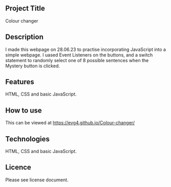 ## Project Title
Colour changer
## Description
I made this webpage on 28.06.23 to practise incorporating JavaScript into a simple webpage. I uased Event Listeners on the buttons, and a switch statement to randomly select one of 8 possible sentences when the Mystery button is clicked.
## Features
HTML, CSS and basic JavaScript.
## How to use
This can be viewed at https://evg4.github.io/Colour-changer/
## Technologies
HTML, CSS and basic JavaScript.
## Licence
Please see license document.

